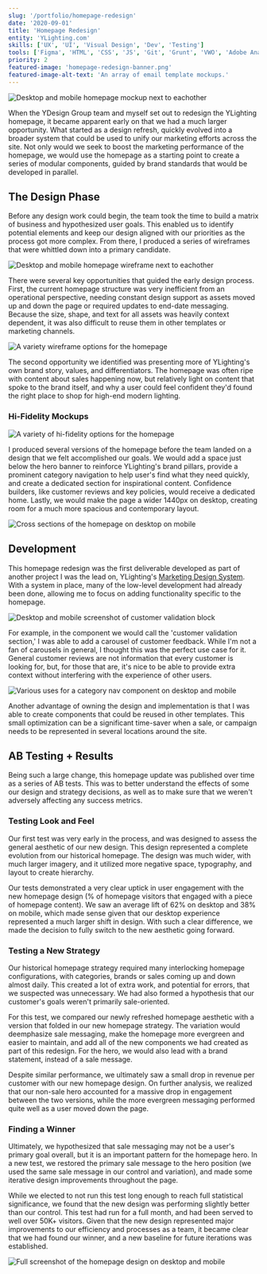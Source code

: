 ```yaml
---
slug: '/portfolio/homepage-redesign'
date: '2020-09-01'
title: 'Homepage Redesign'
entity: 'YLighting.com'
skills: ['UX', 'UI', 'Visual Design', 'Dev', 'Testing']
tools: ['Figma', 'HTML', 'CSS', 'JS', 'Git', 'Grunt', 'VWO', 'Adobe Analytics']
priority: 2
featured-image: 'homepage-redesign-banner.png'
featured-image-alt-text: 'An array of email template mockups.'
---
```


![Desktop and mobile homepage mockup next to eachother](1-HP-Mobile-Desktop.png)

When the YDesign Group team and myself set out to redesign the YLighting homepage, it became apparent early on that we had a much larger opportunity. What started as a design refresh, quickly evolved into a broader system that could be used to unify our marketing efforts across the site. Not only would we seek to boost the marketing performance of the homepage, we would use the homepage as a starting point to create a series of modular components, guided by brand standards that would be developed in parallel.

## The Design Phase

Before any design work could begin, the team took the time to build a matrix of business and hypothesized user goals. This enabled us to identify potential elements and keep our design aligned with our priorities as the process got more complex. From there, I produced a series of wireframes that were whittled down into a primary candidate.

![Desktop and mobile homepage wireframe next to eachother](2-HP-WF-Mobile-Desktop.png 'An early wireframe candidate.')

There were several key opportunities that guided the early design process. First, the current homepage structure was very inefficient from an operational perspective, needing constant design support as assets moved up and down the page or required updates to end-date messaging. Because the size, shape, and text for all assets was heavily context dependent, it was also difficult to reuse them in other templates or marketing channels.

![A variety wireframe options for the homepage](3-HP-WF-Multiple.png 'I produced several wireframes before finding our primary candidate.')

The second opportunity we identified was presenting more of YLighting's own brand story, values, and differentiators. The homepage was often ripe with content about sales happening now, but relatively light on content that spoke to the brand itself, and why a user could feel confident they'd found the right place to shop for high-end modern lighting.

### Hi-Fidelity Mockups

![A variety of hi-fidelity options for the homepage](4-HP-Hi-Fidelity-Multiple.png 'One wireframe informed many visual design and UI options.')

I produced several versions of the homepage before the team landed on a design that we felt accomplished our goals. We would add a space just below the hero banner to reinforce YLighting's brand pillars, provide a prominent category navigation to help user's find what they need quickly, and create a dedicated section for inspirational content. Confidence builders, like customer reviews and key policies, would receive a dedicated home. Lastly, we would make the page a wider 1440px on desktop, creating room for a much more spacious and contemporary layout.

![Cross sections of the homepage on desktop on mobile](5-HP-Hi-Fidelity-Final-Mocks.png 'Larger imagery, and diverse components made for more dynamic homepage layouts.')

## Development

This homepage redesign was the first deliverable developed as part of another project I was the lead on, YLighting's [Marketing Design System](/portfolio/marketing-design-system/). With a system in place, many of the low-level development had already been done, allowing me to focus on adding functionality specific to the homepage.

![Desktop and mobile screenshot of customer validation block](6-Customer-Validation-Block.png "The 'customer validation section' included a carousel of customer feedback.")

For example, in the component we would call the 'customer validation section,' I was able to add a carousel of customer feedback. While I'm not a fan of carousels in general, I thought this was the perfect use case for it. General customer reviews are not information that every customer is looking for, but, for those that are, it's nice to be able to provide extra context without interfering with the experience of other users.

![Various uses for a category nav component on desktop and mobile](7-Category-Navigation-Multiple.png 'The same component could be used to serve unique purposes in different templates.')

Another advantage of owning the design and implementation is that I was able to create components that could be reused in other templates. This small optimization can be a significant time-saver when a sale, or campaign needs to be represented in several locations around the site.

## AB Testing + Results

Being such a large change, this homepage update was published over time as a series of AB tests. This was to better understand the effects of some our design and strategy decisions, as well as to make sure that we weren't adversely affecting any success metrics.

### Testing Look and Feel

Our first test was very early in the process, and was designed to assess the general aesthetic of our new design. This design represented a complete evolution from our historical homepage. The design was much wider, with much larger imagery, and it utilized more negative space, typography, and layout to create hierarchy.

Our tests demonstrated a very clear uptick in user engagement with the new homepage design (% of homepage visitors that engaged with a piece of homepage content). We saw an average lift of 62% on desktop and 38% on mobile, which made sense given that our desktop experience represented a much larger shift in design. With such a clear difference, we made the decision to fully switch to the new aesthetic going forward.

### Testing a New Strategy

Our historical homepage strategy required many interlocking homepage configurations, with categories, brands or sales coming up and down almost daily. This created a lot of extra work, and potential for errors, that we suspected was unnecessary. We had also formed a hypothesis that our customer's goals weren't primarily sale-oriented.

For this test, we compared our newly refreshed homepage aesthetic with a version that folded in our new homepage strategy. The variation would deemphasize sale messaging, make the homepage more evergreen and easier to maintain, and add all of the new components we had created as part of this redesign. For the hero, we would also lead with a brand statement, instead of a sale message.

Despite similar performance, we ultimately saw a small drop in revenue per customer with our new homepage design. On further analysis, we realized that our non-sale hero accounted for a massive drop in engagement between the two versions, while the more evergreen messaging performed quite well as a user moved down the page.

### Finding a Winner

Ultimately, we hypothesized that sale messaging may not be a user's primary goal overall, but it is an important pattern for the homepage hero. In a new test, we restored the primary sale message to the hero position (we used the same sale message in our control and variation), and made some iterative design improvements throughout the page.

While we elected to not run this test long enough to reach full statistical significance, we found that the new design was performing slightly better than our control. This test had run for a full month, and had been served to well over 50K+ visitors. Given that the new design represented major improvements to our efficiency and processes as a team, it became clear that we had found our winner, and a new baseline for future iterations was established.

![Full screenshot of the homepage design on desktop and mobile](8-HP-Complete-Mobile-Desktop.png 'A complete example of a desktop and mobile homepage.')
